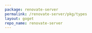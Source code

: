 ```yaml
---
package: renovate-server
permalink: /renovate-server/pkg/types
layout: goget
repo_name: renovate-server
---
```

